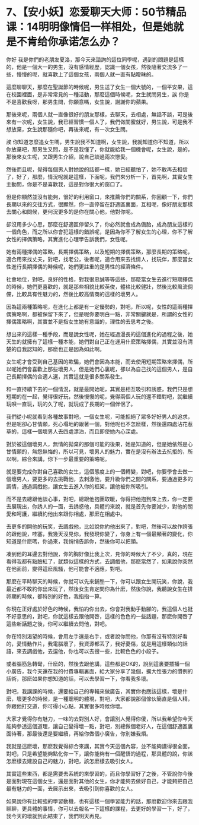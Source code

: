 # 7、【安小妖】恋爱聊天大师：50节精品课：14明明像情侣一样相处，但是她就是不肯给你承诺怎么办？

你好 我是你們的老朋友夏洛，那今天來諮詢的這位同學呢，遇到的問題是這樣的，他是一個大一的男生，沒有感情經歷，認識一個女孩，然後隨著交流多了一些，慢慢的呢，就喜歡上了這個女孩，兩個人就一直有點曖昧的。

這麼聊聊天，那麼在聖誕節的時候呢，男生送了女生一個大號的，一個平安果，這在校園裡面，是非常常見的一種活動，那麼這個時候呢，女生就問男生，誒 你是不是喜歡我呀，那男生問，你願意嗎，女生說，謝謝你的蘋果。

那後來呢，兩個人就一直像很好的朋友那樣，去聊天，去相處，無話不談，可是後來有一次呢，女生說，我已經習慣一個人了，我們做閨蜜就好，男生說，可是我不想放棄，女生說那隨你吧，再後來呢，有一次女生問。

誒 你知道怎麼追女生嗎，男生說我不知道啊，女生說，我就知道你不知道，所以你放棄吧，那男生又問，是不是我懂了，你就能給我一個機會呢，女生說，是的，那後來女生呢，又跟男生介紹，說自己談過兩次戀愛。

然後而且呢，覺得每個男人對她說的話都一樣，她已經聽怕了，她不敢再去相信了，好了，那麼，情況呢就是這樣，下面呢，我們來分析一下，首先啊，其實女生主動問，你是不是喜歡我，這是對你很大的窗口了。

但是你顯然並沒有能夠，很好的利用窗口，來推薦你們的關系，你回顧一下，你們長期以來的交往方式，很顯然，你一直停留在舒適區裏面，互相呢，像好朋友那樣去關心和問候，更何況更多的是你在關心他，他對你呢。

卻沒用多少心思，那麼在舒適區停留久了，你必然就會成為備胎，成為朋友這樣的一個角色，而之所以你會犯這樣的錯誤呢，是因為你不了解女生的心理，你不了解女性的擇偶策略，其實進化心理學告訴我們，女性呢。

她有兩種擇偶的策略，長期擇偶策略，以及短期的擇偶策略，那麼長期的策略呢，適合用來找丈夫，對吧，找老公，後者呢，適合用來去找情人，找玩伴，那麼當女性進行長期擇偶的時候呢，她們更註重的是男性的經濟條件。

社會地位，對吧，良好的性格，對我很忠誠等等這些，那麼當女生去進行短期擇偶的時候，她們更喜歡的，就是那些相貌比較英俊，體格比較健壯，然後比較風流倜儻，比較具有性魅力的，然後比較高情商的這樣的壞男人。

因為這兩種策略呢，在進化上都是有一定優勢的，對吧，所以呢，女性的這兩種擇偶策略啊，都被保留下來了，但是呢你要明白一點，非常關鍵就是，所謂的女性的擇偶策略啊，其實並不是指女生她有意識的，理性的去思考之後。

想出來的這樣一種手段，而是說女性呢，她在經過漫長的這個進化的過程之後，她天生的就擁有了這樣一種本能，她們對自己正在運用什麽策略擇偶，其實並沒有清楚的自我認知的，那麽也正是因為如此啊。

女生呢才會受到自己基因的欺騙，她們會因為本能，而去使用短期策略來擇偶，所以呢她們會喜歡上那些壞男人，但是她們心裏呢，卻以為自己找的這個男人，是自己長期擇偶的合適人選，其實這就是很多關系發生。

和一直持續下去的一個情況，就是最開始呢，其實是相互吸引和誘惑，我們只是想短期的在一起，覺得很好玩，然後慢慢的呢，覺得兩個人玩的還不錯對吧，就繼續玩唄一直玩，玩的久了呢，就玩成了長期的一個伴侶了。

我們從小呢就看到各種故事對吧，一個女生呢，可能拒絕了眾多好好男人的追求，但是呢卻心甘情願，死心塌地的跟著一個，對他呢也不怎麽樣，然後還四處沾花惹草的，這樣一個壞男人去四處漂泊，而且即使她內心深處。

對於被這個壞男人，無情的拋棄的那個可能的後果，她是知道的，但是她依然是心甘情願的，無怨無悔的，所以可見，壞男人的魅力，實在是沒有辦法去抗拒的，所以啊，綜合來講，你下一步最重要的策略呢。

就是要完成你對自己喜歡的女生，這個態度上的一個轉變，對吧，你要學會去做一個壞男人，要更多的去挑戰他，去刺激他，要升級你們之間的關系，要通過更多的調情，通過調戲他，讓女生去進入你的框架，讓他被你所吸引。

而不是去總跟他談心事，對吧，總跟他抱團取暖，你得把他抱到床上去，你一定要去展現出，你誘人的一面，去誘惑他，具體的來說，就是首先你要減少，對他的關愛和呵護，繼續約他出來跟你相處，那麽在相處中。

去更多的開他的玩笑，去調戲他，比如說你約他出來了，對吧，然後可以故作誇張的跟他說，哇塞，我幾天沒見你，我發現你變了，你身上有一個最顯著的變化，你知道是什麽嗎，你過來，我悄悄告訴你，然後你可以把頭。

凑到他的耳邊去對他說，你的胸好像比我上次，見你的時候大了不少，真的，現在看得我都有點臉紅了，就類似這樣的方式，去調戲他，那麽當然了，如果說你突然在他面前，變得這麽風騷，他可能會不適應，對吧。

那麽在平時聊天的時候，你就可以先來鋪墊一下，你可以跟女生開玩笑，你說，我最近都不敢約你出來玩了，然後女生肯定問你為什麽，然後你說，我聽說女生在排卵期的時候，都特別的好色，我掐指一算。

你現在正好處於好色的時候，我怕約你出去，你會對我動手動腳的，我這個人也挺不好意思的，對吧，你就這樣去跟他開啓，這樣的色色的一些話題，那麽你開啓了這些新話題之後，你可以繼續去問他，對吧。

你在特別渴望的時候，會用左手還是右手，或者說你問他，你那有沒有特別好看的，愛情動作片，我電腦壞了，我資源都丟了，我好憂傷，就是用這樣類似的話語，來去調戲他，去逗他，你也可以去搜一些，比較色色的小段子。

或者腦筋急轉彎，什麽的，然後去跟他講，這些都是OK的，說到這裏要插播一個小廣告，我今天還在我的付費專輯裏面，給大家分享了幾個，擴大性張力的慣例的話術，那麽如果你想知道的話，可以去學習一下，你看我多壞。

對吧，我講課的時候，還要給自己的專輯來做廣告，其實你也應該這樣，壞是什麽，壞更多的時候，是一種聰明的體現，對吧，大家都說那個傢伙簡直是個人精，你跟他打交道，你可得小心點，其實很多時候你壞。

大家才覺得你有魅力，一味的去對別人好，會讓別人覺得你傻，所以我希望你今天能夠參透這個道理，讓自己變得壞一點，對吧，別總做個老好人，在這個舒適區裏面待著，那最後還是要繼續，再給你做個小廣告，你別嫌我煩。

我就是這麽壞，那麽我覺得綜合來講，其實今天這個內容，並不能夠講得很全面，對吧，只是希望能夠點化你一下，讓你能夠有一個醒悟的過程，那具體的說，你該怎麽樣去建設自己的魅力，對吧，該怎麽樣去吸引女人。

其實這些東西，都是需要去系統的來學習的，而且你學習好了之後，不管說你今後是面對現在這個女生，還是面對其他的女生，你才能夠去做好自己，才能夠把自己最有魅力的一面，去展示出來，去吸引到你喜歡的女人。

如果說你有比較強的學習動機，也有這樣一個學習能力的話，那麽歡迎你來去跟我聊聊，更具體的事情，你可以去報名一下這樣的課程，去更好的學習一下，好了，我今天的壞就到此結束了，我們明天再見。

